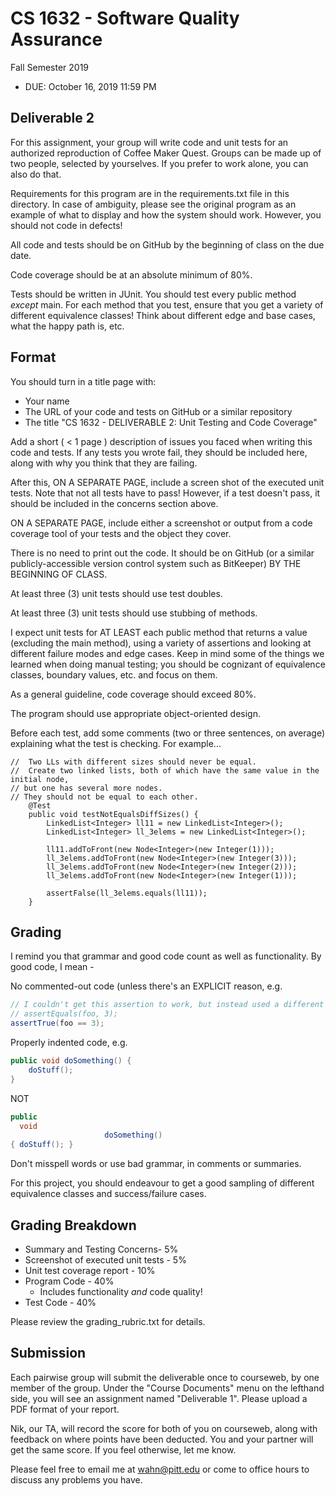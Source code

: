 # CS 1632 - Software Quality Assurance
Fall Semester 2019

* DUE: October 16, 2019 11:59 PM

## Deliverable 2

For this assignment, your group will write code and unit tests for an authorized reproduction of Coffee Maker Quest.  Groups can be made up of two people, selected by yourselves.  If you prefer to work alone, you can also do that.

Requirements for this program are in the requirements.txt file in this directory.  In case of ambiguity, please see the original program as an example of what to display and how the system should work.  However, you should not code in defects!

All code and tests should be on GitHub by the beginning of class on the due date.

Code coverage should be at an absolute minimum of 80%.

Tests should be written in JUnit.  You should test every public method _except_ main.  For each method that you test, ensure that you get a variety of different equivalence classes!  Think about different edge and base cases, what the happy path is, etc.  

## Format
You should turn in a title page with:
* Your name
* The URL of your code and tests on GitHub or a similar repository
* The title "CS 1632 - DELIVERABLE 2: Unit Testing and Code Coverage"


Add a short ( < 1 page ) description of issues you faced when writing this code and tests.  If any tests you wrote fail, they should be included here, along with why you think that they are failing.

After this, ON A SEPARATE PAGE, include a screen shot of the executed unit tests.  Note that not all tests have to pass!  However, if a test doesn't pass, it should be included in the concerns section above.

ON A SEPARATE PAGE, include either a screenshot or output from a code coverage tool of your tests and the object they cover.

There is no need to print out the code.  It should be on GitHub (or a similar publicly-accessible version control system such as BitKeeper) BY THE BEGINNING OF CLASS.

At least three (3) unit tests should use test doubles.

At least three (3) unit tests should use stubbing of methods.

I expect unit tests for AT LEAST each public method that returns a value (excluding the main method), using a variety of assertions and looking at different failure modes and edge cases.  Keep in mind some of the things we learned when doing manual testing; you should be cognizant of equivalence classes, boundary values, etc. and focus on them.

As a general guideline, code coverage should exceed 80%.

The program should use appropriate object-oriented design.

Before each test, add some comments (two or three sentences, on average) explaining what the test is checking.  For example...

	//  Two LLs with different sizes should never be equal.
	//  Create two linked lists, both of which have the same value in the initial node,
	// but one has several more nodes. 
	// They should not be equal to each other.
		@Test
		public void testNotEqualsDiffSizes() {
			LinkedList<Integer> ll11 = new LinkedList<Integer>();
			LinkedList<Integer> ll_3elems = new LinkedList<Integer>();

			ll11.addToFront(new Node<Integer>(new Integer(1)));
			ll_3elems.addToFront(new Node<Integer>(new Integer(3)));
			ll_3elems.addToFront(new Node<Integer>(new Integer(2)));
			ll_3elems.addToFront(new Node<Integer>(new Integer(1)));

			assertFalse(ll_3elems.equals(ll11));
		}

## Grading
I remind you that grammar and good code count as well as functionality.  By good code, I mean -

No commented-out code (unless there's an EXPLICIT reason, e.g.
```java
// I couldn't get this assertion to work, but instead used a different assertion, below
// assertEquals(foo, 3);
assertTrue(foo == 3);
```

Properly indented code, e.g.
```java
public void doSomething() {
    doStuff();
}
```
NOT
```java
public
  void
                     doSomething()
{ doStuff(); }
```

Don't misspell words or use bad grammar, in comments or summaries.

For this project, you should endeavour to get a good sampling of different equivalence classes and success/failure cases.

## Grading Breakdown
* Summary and Testing Concerns- 5%
* Screenshot of executed unit tests - 5%
* Unit test coverage report - 10%
* Program Code - 40%
  * Includes functionality *and* code quality!
* Test Code - 40%

Please review the grading_rubric.txt for details.

## Submission

Each pairwise group will submit the deliverable once to courseweb, by one member of the group. Under the "Course Documents" menu on the lefthand side, you will see an assignment named "Deliverable 1". Please upload a PDF format of your report.

Nik, our TA, will record the score for both of you on courseweb, along with feedback on where points have been deducted. You and your partner will get the same score. If you feel otherwise, let me know.

Please feel free to email me at wahn@pitt.edu or come to office hours to discuss any problems you have. 
